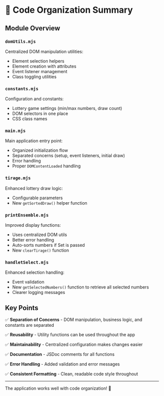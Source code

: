 # 🎯 Code Organization Summary

## Module Overview

### `domUtils.mjs`

Centralized DOM manipulation utilities:

- Element selection helpers
- Element creation with attributes
- Event listener management
- Class toggling utilities

### `constants.mjs`

Configuration and constants:

- Lottery game settings (min/max numbers, draw count)
- DOM selectors in one place
- CSS class names

### `main.mjs`

Main application entry point:

- Organized initialization flow
- Separated concerns (setup, event listeners, initial draw)
- Error handling
- Proper `DOMContentLoaded` handling

### `tirage.mjs`

Enhanced lottery draw logic:

- Configurable parameters
- New `getSortedDraw()` helper function

### `printEnsemble.mjs`

Improved display functions:

- Uses centralized DOM utils
- Better error handling
- Auto-sorts numbers if Set is passed
- New `clearTirage()` function

### `handletSelect.mjs`

Enhanced selection handling:

- Event validation
- New `getSelectedNumbers()` function to retrieve all selected numbers
- Clearer logging messages

## Key Points

✅ **Separation of Concerns** - DOM manipulation, business logic, and constants are separated

✅ **Reusability** - Utility functions can be used throughout the app

✅ **Maintainability** - Centralized configuration makes changes easier

✅ **Documentation** - JSDoc comments for all functions

✅ **Error Handling** - Added validation and error messages

✅ **Consistent Formatting** - Clean, readable code style throughout

---

The application works well with code organization! 🎰
